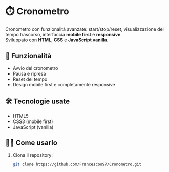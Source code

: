 # ⏱️ Cronometro

Cronometro con funzionalità avanzate: start/stop/reset, visualizzazione del tempo trascorso, interfaccia **mobile first** e **responsive**.  
Sviluppato con **HTML**, **CSS** e **JavaScript vanilla**.

## 🚀 Funzionalità

- Avvio del cronometro  
- Pausa e ripresa  
- Reset del tempo  
- Design mobile first e completamente responsive  

## 🛠 Tecnologie usate

- HTML5  
- CSS3 (mobile first)  
- JavaScript (vanilla)  

## 👨‍💻 Come usarlo

1. Clona il repository:  
   ```bash
   git clone https://github.com/Francescoo97/Cronometro.git
